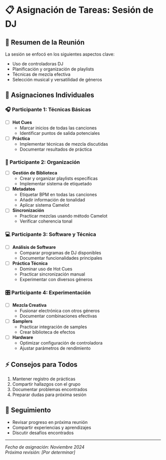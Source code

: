 # 📋 Asignación de Tareas: Sesión de DJ

## 📝 Resumen de la Reunión

La sesión se enfocó en los siguientes aspectos clave:
- Uso de controladoras DJ
- Planificación y organización de playlists
- Técnicas de mezcla efectiva
- Selección musical y versatilidad de géneros

## 👥 Asignaciones Individuales

### 🎧 Participante 1: Técnicas Básicas
- [ ] **Hot Cues**
  - Marcar inicios de todas las canciones
  - Identificar puntos de salida potenciales
- [ ] **Práctica**
  - Implementar técnicas de mezcla discutidas
  - Documentar resultados de práctica

### 📂 Participante 2: Organización
- [ ] **Gestión de Biblioteca**
  - Crear y organizar playlists específicas
  - Implementar sistema de etiquetado
- [ ] **Metadatos**
  - Etiquetar BPM en todas las canciones
  - Añadir información de tonalidad
  - Aplicar sistema Camelot
- [ ] **Sincronización**
  - Practicar mezclas usando método Camelot
  - Verificar coherencia tonal

### 💻 Participante 3: Software y Técnica
- [ ] **Análisis de Software**
  - Comparar programas de DJ disponibles
  - Documentar funcionalidades principales
- [ ] **Práctica Técnica**
  - Dominar uso de Hot Cues
  - Practicar sincronización manual
  - Experimentar con diversos géneros

### 🎛️ Participante 4: Experimentación
- [ ] **Mezcla Creativa**
  - Fusionar electrónica con otros géneros
  - Documentar combinaciones efectivas
- [ ] **Samplers**
  - Practicar integración de samples
  - Crear biblioteca de efectos
- [ ] **Hardware**
  - Optimizar configuración de controladora
  - Ajustar parámetros de rendimiento

## ⚡ Consejos para Todos
1. Mantener registro de prácticas
2. Compartir hallazgos con el grupo
3. Documentar problemas encontrados
4. Preparar dudas para próxima sesión

## 📅 Seguimiento
- Revisar progreso en próxima reunión
- Compartir experiencias y aprendizajes
- Discutir desafíos encontrados

---
*Fecha de asignación: Noviembre 2024*  
*Próxima revisión: [Por determinar]*